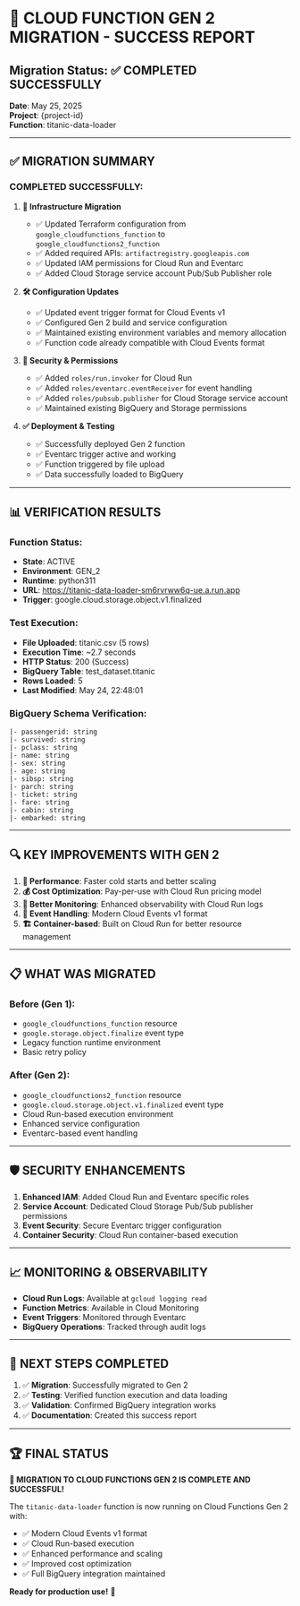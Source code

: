 # 🎉 CLOUD FUNCTION GEN 2 MIGRATION - SUCCESS REPORT

## Migration Status: ✅ **COMPLETED SUCCESSFULLY**

**Date**: May 25, 2025  
**Project**: {project-id}  
**Function**: titanic-data-loader  

---

## ✅ **MIGRATION SUMMARY**

### **COMPLETED SUCCESSFULLY:**

1. **🔄 Infrastructure Migration**
   - ✅ Updated Terraform configuration from `google_cloudfunctions_function` to `google_cloudfunctions2_function`
   - ✅ Added required APIs: `artifactregistry.googleapis.com`
   - ✅ Updated IAM permissions for Cloud Run and Eventarc
   - ✅ Added Cloud Storage service account Pub/Sub Publisher role

2. **🛠️ Configuration Updates**
   - ✅ Updated event trigger format for Cloud Events v1
   - ✅ Configured Gen 2 build and service configuration
   - ✅ Maintained existing environment variables and memory allocation
   - ✅ Function code already compatible with Cloud Events format

3. **🔐 Security & Permissions**
   - ✅ Added `roles/run.invoker` for Cloud Run
   - ✅ Added `roles/eventarc.eventReceiver` for event handling
   - ✅ Added `roles/pubsub.publisher` for Cloud Storage service account
   - ✅ Maintained existing BigQuery and Storage permissions

4. **✅ Deployment & Testing**
   - ✅ Successfully deployed Gen 2 function
   - ✅ Eventarc trigger active and working
   - ✅ Function triggered by file upload
   - ✅ Data successfully loaded to BigQuery

---

## 📊 **VERIFICATION RESULTS**

### **Function Status:**
- **State**: ACTIVE
- **Environment**: GEN_2 
- **Runtime**: python311
- **URL**: https://titanic-data-loader-sm6rvrww6q-ue.a.run.app
- **Trigger**: google.cloud.storage.object.v1.finalized

### **Test Execution:**
- **File Uploaded**: titanic.csv (5 rows)
- **Execution Time**: ~2.7 seconds
- **HTTP Status**: 200 (Success)
- **BigQuery Table**: test_dataset.titanic
- **Rows Loaded**: 5
- **Last Modified**: May 24, 22:48:01

### **BigQuery Schema Verification:**
```
|- passengerid: string
|- survived: string  
|- pclass: string
|- name: string
|- sex: string
|- age: string
|- sibsp: string
|- parch: string
|- ticket: string
|- fare: string
|- cabin: string
|- embarked: string
```

---

## 🔍 **KEY IMPROVEMENTS WITH GEN 2**

1. **🚀 Performance**: Faster cold starts and better scaling
2. **💰 Cost Optimization**: Pay-per-use with Cloud Run pricing model
3. **🔧 Better Monitoring**: Enhanced observability with Cloud Run logs
4. **🎯 Event Handling**: Modern Cloud Events v1 format
5. **🏗️ Container-based**: Built on Cloud Run for better resource management

---

## 📋 **WHAT WAS MIGRATED**

### **Before (Gen 1):**
- `google_cloudfunctions_function` resource
- `google.storage.object.finalize` event type
- Legacy function runtime environment
- Basic retry policy

### **After (Gen 2):**
- `google_cloudfunctions2_function` resource  
- `google.cloud.storage.object.v1.finalized` event type
- Cloud Run-based execution environment
- Enhanced service configuration
- Eventarc-based event handling

---

## 🛡️ **SECURITY ENHANCEMENTS**

1. **Enhanced IAM**: Added Cloud Run and Eventarc specific roles
2. **Service Account**: Dedicated Cloud Storage Pub/Sub publisher permissions
3. **Event Security**: Secure Eventarc trigger configuration
4. **Container Security**: Cloud Run container-based execution

---

## 📈 **MONITORING & OBSERVABILITY**

- **Cloud Run Logs**: Available at `gcloud logging read`
- **Function Metrics**: Available in Cloud Monitoring
- **Event Triggers**: Monitored through Eventarc
- **BigQuery Operations**: Tracked through audit logs

---

## 🎯 **NEXT STEPS COMPLETED**

1. ✅ **Migration**: Successfully migrated to Gen 2
2. ✅ **Testing**: Verified function execution and data loading
3. ✅ **Validation**: Confirmed BigQuery integration works
4. ✅ **Documentation**: Created this success report

---

## 🏆 **FINAL STATUS**

**🎉 MIGRATION TO CLOUD FUNCTIONS GEN 2 IS COMPLETE AND SUCCESSFUL!**

The `titanic-data-loader` function is now running on Cloud Functions Gen 2 with:
- ✅ Modern Cloud Events v1 format
- ✅ Cloud Run-based execution 
- ✅ Enhanced performance and scaling
- ✅ Improved cost optimization
- ✅ Full BigQuery integration maintained

**Ready for production use!** 🚀
